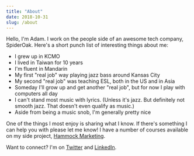```yaml
---
title: "About"
date: 2018-10-31
slug: /about
---
```


Hello, I'm Adam. I work on the people side of an awesome tech company, SpiderOak. Here's a short punch list of interesting things about me:

* I grew up in KCMO
* I lived in Taiwan for 10 years
* I'm fluent in Mandarin
* My first "real job" way playing jazz bass around Kansas City
* My second "real job" was teaching ESL, both in the US and in Asia
* Someday I'll grow up and get another "real job", but for now I play with computers all day
* I can't stand most music with lyrics. (Unless it's jazz. But definitely not smooth jazz. That doesn't even qualify as music.)
* Aside from being a music snob, I'm generally pretty nice

One of the things I most enjoy is sharing what I know. If there's something I can help you with please let me know! I have a number of courses available on my side project, [Hammock Marketing](https://learn.hammock.marketing).

Want to connect? I'm on [Twitter](https://twitter.com/adamtervort) and [LinkedIn](https://www.linkedin.com/in/adam-tervort/).

